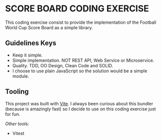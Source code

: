 # SCORE BOARD CODING EXERCISE

This coding exercise consist to provide the implementation of the Football World Cup Score Board as a simple library.

## Guidelines Keys

-   Keep it simple.
-   Simple implementation. NOT REST API, Web Service or Microservice.
-   Quality. TDD, OO Design, Clean Code and SOLID.
-   I choose to use plain JavaScript so the solution would be a simple module.

## Tooling

This project was built with [Vite](https://vitejs.dev/). I always been curious about this bundler (because is amazingly fast) so I decide to use on this coding exercise just for fun.

_Other tools:_

-   Vitest
